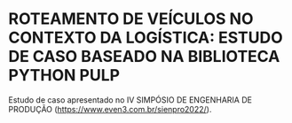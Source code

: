 # ROTEAMENTO DE VEÍCULOS NO CONTEXTO DA LOGÍSTICA: ESTUDO DE CASO BASEADO NA BIBLIOTECA PYTHON PULP

Estudo de caso apresentado no IV SIMPÓSIO DE ENGENHARIA DE PRODUÇÃO (https://www.even3.com.br/sienpro2022/).
